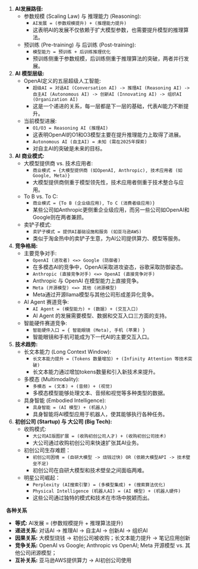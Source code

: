 

1. **AI发展路径:**
   - 参数规模 (Scaling Law) 与 推理能力 (Reasoning):
     - `AI发展 = (参数规模提升) + (推理能力提升)`
     - 这表明AI的发展不仅依赖于扩大模型参数，也需要提升模型的推理算法。
   - 预训练 (Pre-training) 与 后训练 (Post-training):
     - `模型能力 = 预训练 + 后训练推理优化`
     - 预训练侧重于参数规模，后训练侧重于推理算法的突破，两者并行发展。
2. **AI 模型层级:**
   - OpenAI定义的五层超级人工智能:
     - `超级AI = 对话AI (Conversation AI) -> 推理AI (Reasoning AI) -> 自主AI (Autonomous AI) -> 创新AI (Innovating AI) -> 组织AI (Organization AI)`
     - 这是一个递进的关系，每一层都是下一层的基础，代表AI能力不断提升。
   - 当前模型进展:
     - `O1/O3 = Reasoning AI (推理AI)`
     - 这表明OpenAI的O1和O3模型主要在提升推理能力上取得了进展。
     - `Autonomous AI (自主AI) = 未知 (需在2025年探索)`
     - 对自主AI的突破是未来的目标。
3. **AI 商业模式:**
   - 大模型提供商 vs. 技术应用者:
     - `商业模式 = {大模型提供商 (如OpenAI, Anthropic), 技术应用者 (如Google, Meta)}`
     - 大模型提供商侧重于模型领先性，技术应用者侧重于技术整合与应用。
   - To B vs. To C:
     - `商业模式 = {To B (企业级应用), To C (消费者级应用)}`
     - 某些公司如Anthropic更侧重企业级应用，而另一些公司如OpenAI和Google则在两者兼顾。
   - 卖铲子模式:
     - `卖铲子模式 = 提供AI基础设施和服务 (如亚马逊AWS)`
     - 类似于淘金热中的卖铲子生意，为AI公司提供算力、模型等服务。
4. **竞争格局:**
   - 主要竞争对手:
     - `OpenAI (进攻者) <=> Google (防御者)`
     - 在多模态AI的竞争中，OpenAI采取进攻姿态，谷歌采取防御姿态。
     - `Anthropic (直接竞争对手) <=> OpenAI (直接竞争对手)`
     - Anthropic 与 OpenAI 在模型能力上直接竞争。
     - `Meta (开源模型) <=> 其他 (闭源模型)`
     - Meta通过开源llama模型与其他公司形成差异化竞争。
   - AI Agent 赛道竞争:
     - `AI Agent = (模型能力) + (数据) + (交互入口)`
     - AI Agent 的发展需要模型、数据和交互入口三方面的支持。
   - 智能硬件赛道竞争:
     - `智能硬件入口 = { 智能眼镜 (Meta), 手机 (苹果) }`
     - 智能眼镜和手机可能成为下一代AI的主要交互入口。
5. **技术趋势:**
   - 长文本能力 (Long Context Window):
     - `长文本能力提升 = (Tokens 数量增加) + (Infinity Attention 等技术突破)`
     - 长文本能力通过增加tokens数量和引入新技术来提升。
   - 多模态 (Multimodality):
     - `多模态 = (文本) + (音频) + (视觉)`
     - 多模态模型能够处理文本、音频和视觉等多种类型的数据。
   - 具身智能 (Embodied Intelligence):
     - `具身智能 = (AI 模型) + (机器人)`
     - 具身智能将AI模型应用于机器人，使其能够执行各种任务。
6. **初创公司 (Startup) 与 大公司 (Big Tech):**
   - 收购模式:
     - `大公司AI版图扩展 = (收购初创公司人才) + (收购初创公司技术)`
     - 大公司通过收购初创公司来快速扩张其AI业务。
   - 初创公司生存难题：
     - `初创公司困境 = (自研大模型 -> 烧钱过快) OR (依赖大模型API -> 技术壁垒不足)`
     - 初创公司在自研大模型和技术壁垒之间面临两难。
   - 明星公司崛起：
     - `Perplexity (AI搜索引擎) = (多模型集成) + (搜索算法优化)`
     - `Physical Intelligence (机器人AI) = (AI 模型) + (机器人硬件)`
     - 这些公司通过独特的模式和技术在市场中脱颖而出。

**各种关系**

- **等式:**  AI发展 = (参数规模提升 + 推理算法提升)
- **递进关系:** 对话AI -> 推理AI -> 自主AI -> 创新AI -> 组织AI
- **因果关系:** 大模型烧钱 -> 初创公司被收购；长文本能力提升 -> 笔记应用创新
- **竞争关系:** OpenAI vs Google; Anthropic vs OpenAI;  Meta 开源模型 vs. 其他公司闭源模型；
- **互补关系:** 亚马逊AWS提供算力 -> AI初创公司使用